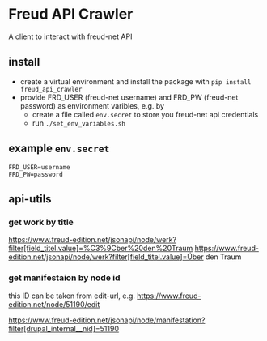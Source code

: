 
# Freud API Crawler

A client to interact with freud-net API


## install


* create a virtual environment and install the package with `pip install freud_api_crawler` 
* provide FRD_USER (freud-net username) and FRD_PW (freud-net password) as environment varibles, e.g. by
  * create a file called `env.secret` to store you freud-net api credentials
  * run `./set_env_variables.sh` 



## example `env.secret`

```
FRD_USER=username
FRD_PW=password
```

## api-utils

### get work by title

https://www.freud-edition.net/jsonapi/node/werk?filter[field_titel.value]=%C3%9Cber%20den%20Traum
https://www.freud-edition.net/jsonapi/node/werk?filter[field_titel.value]=Über den Traum

### get manifestaion by node id

this ID can be taken from edit-url, e.g. https://www.freud-edition.net/node/51190/edit

https://www.freud-edition.net/jsonapi/node/manifestation?filter[drupal_internal__nid]=51190
